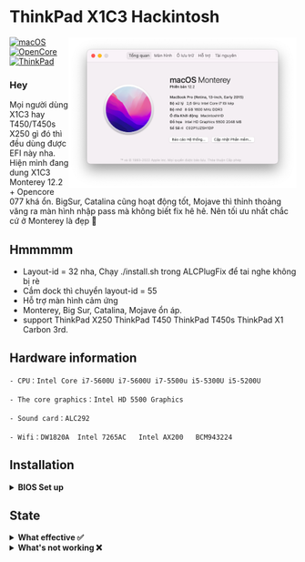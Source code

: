 # ThinkPad X1C3 Hackintosh

<img align="right" src="./Monterey.png" alt="Thinkpad X1C3" width="400">

[![macOS](https://img.shields.io/badge/macOS-12.2-blue)](https://developer.apple.com/documentation/macos-release-notes)
[![OpenCore](https://img.shields.io/badge/OpenCore-0.7.7-green)](https://github.com/acidanthera/OpenCorePkg)
[![ThinkPad](https://img.shields.io/badge/ThinkPad-T450s.X250.T450.X1C3-orange)](https://think.lenovo.com.cn/index.html)

### Hey

Mọi người dùng X1C3 hay T450/T450s X250 gì đó thì đều dùng được EFI này nha. Hiện mình đang dung X1C3 Monterey 12.2 + Opencore 077 khá ổn. BigSur, Catalina cũng hoạt động tốt, Mojave thì thỉnh thoảng văng ra màn hình nhập pass mà không biết fix hê hê. Nên tối ưu nhất chắc cứ ở Monterey là đẹp 🍉

## Hmmmmm

- Layout-id = 32 nha, Chạy ./install.sh trong ALCPlugFix để tai nghe không bị rè
- Cắm dock thì chuyển layout-id = 55
- Hỗ trợ màn hình cảm ứng
- Monterey, Big Sur, Catalina, Mojave ổn áp.
- support ThinkPad X250 ThinkPad T450 ThinkPad T450s ThinkPad X1 Carbon 3rd.

## Hardware information

```
- CPU：Intel Core i7-5600U i7-5600U i7-5500u i5-5300U i5-5200U

- The core graphics：Intel HD 5500 Graphics

- Sound card：ALC292

- Wifi：DW1820A  Intel 7265AC   Intel AX200   BCM943224
```

## Installation

<details>  
<summary><strong>BIOS Set up</strong></summary>
</br>

**BIOS (1.37):**

- Security -> Security Chip`: **Disabled**;
- Memory Protection -> Execution Prevention`: **Enabled**;
- Virtualization -> Intel Virtualization Technology`: **Enabled**;
- Internal Device Access -> Bottom Cover Tamper Detection`: must be **Disabled**;
- Anti-Theft -> Current Setting`: **Disabled**;
- Anti-Theft -> Computrace -> Current Setting`: **Disabled**;
- Secure Boot -> Secure Boot`: **Disabled**;
- UEFI/Legacy Boot`: **UEFI Only**;
- CSM Support`: **Yes**.

</details>

## State

<details>  
<summary><strong>What effective ✅</strong></summary>
</br>
 
- [x] CPUPower management
- [x] Intel HD 5500 Graphics 
- [x] The complete USB
- [x] camera
- [x] Sleep/wake up/shut down/restart
- [x] Intel Gigabit Ethernet (you can't use the Ethernet interface on your laptop after connecting to the docking station)
- [x] Wifi, Bluetooth, Airdrop, Handoff, Continuity     (Using intel-Wi-Fi may cause no sound after waking up)
- [x] iMessage, FaceTime, App Store, iTunes Store
- [x] Speaker and headphone jack    
- [x] Battery and complete battery information
- [x] Keyboard maps and hotkeys [ThinkpadAssistant](https://github.com/MSzturc/ThinkpadAssistant) 
- [x] The trackpad, the little red dot, and the physical button 
- [x] Support touch screen      (With multi-touch and touchscreen gestures)
- [x] mini DisplayPort
- [x] SD card reader    (Fixed by modifying the source code of [Sinetek-rtsx.kext](https://github.com/cholonam/Sinetek-rtsx/pull/18), for which I studied IOKit for a while)
- [x] Docking USB
- [x] Docking Ethernet
- [x] Docking Audio     ( Set layout-id of sound card to 55. )
- [x] Docking VGA
- [x] Docking DisplayPort
- [x] Docking DVI
- [x] Docking HDMI
- [x] Sidecar

</details>

<details>  
<summary><strong>What's not working ❌</strong></summary>
</br>

- [ ] VGA
- [ ] The fingerprint

</details>
